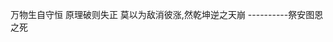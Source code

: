 万物生自守恒 原理破则失正 莫以为敌消彼涨,然乾坤逆之天崩 
                                          ----------祭安图恩之死

<!---
Rain-Z/Rain-Z is a ✨ special ✨ repository because its `README.md` (this file) appears on your GitHub profile.
You can click the Preview link to take a look at your changes.
--->
